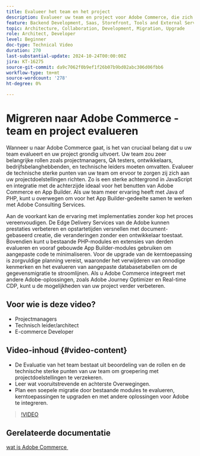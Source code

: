 ```yaml
---
title: Evalueer het team en het project
description: Evalueer uw team en project voor Adobe Commerce, die zich op rollen, technische sterke punten, front-end, en achterstandsoverwegingen voor een succesvolle migratie concentreren.
feature: Backend Development, Saas, Storefront, Tools and External Services
topic: Architecture, Collaboration, Development, Migration, Upgrade
role: Architect, Developer
level: Beginner
doc-type: Technical Video
duration: 270
last-substantial-update: 2024-10-24T00:00:00Z
jira: KT-16275
source-git-commit: da9c7062f0b9ef1f26b07b9bd02abc306d06fbb6
workflow-type: tm+mt
source-wordcount: '278'
ht-degree: 0%

---
```



# Migreren naar Adobe Commerce - team en project evalueren

Wanneer u naar Adobe Commerce gaat, is het van cruciaal belang dat u uw team evalueert en uw project grondig uitvoert. Uw team zou zeer belangrijke rollen zoals projectmanagers, QA testers, ontwikkelaars, bedrijfsbelanghebbenden, en technische leiders moeten omvatten. Evalueer de technische sterke punten van uw team om ervoor te zorgen zij zich aan uw projectdoelstellingen richten. Zo is een sterke achtergrond in JavaScript en integratie met de achterzijde ideaal voor het benutten van Adobe Commerce en App Builder. Als uw team meer ervaring heeft met Java of PHP, kunt u overwegen om voor het App Builder-gedeelte samen te werken met Adobe Consulting Services.

Aan de voorkant kan de ervaring met implementaties zonder kop het proces vereenvoudigen. De Edge Delivery Services van de Adobe kunnen prestaties verbeteren en opstartetijden versnellen met document-gebaseerd creatie, die veranderingen zonder een ontwikkelaar toestaat. Bovendien kunt u bestaande PHP-modules en extensies van derden evalueren en vooraf gebouwde App Builder-modules gebruiken om aangepaste code te minimaliseren. Voor de upgrade van de kerntoepassing is zorgvuldige planning vereist, waaronder het verwijderen van onnodige kenmerken en het evalueren van aangepaste databasetabellen om de gegevensmigratie te stroomlijnen. Als u Adobe Commerce integreert met andere Adobe-oplossingen, zoals Adobe Journey Optimizer en Real-time CDP, kunt u de mogelijkheden van uw project verder verbeteren.

## Voor wie is deze video?

* Projectmanagers
* Technisch leider/architect
* E-commerce Developer

## Video-inhoud {#video-content}

* De Evaluatie van het team bestaat uit beoordeling van de rollen en de technische sterke punten van uw team om groepering met projectdoelstellingen te verzekeren.
* Leer wat vooruitstrevende en achterste Overwegingen.
* Plan een soepele migratie door bestaande modules te evalueren, kerntoepassingen te upgraden en met andere oplossingen voor Adobe te integreren.
 
>[!VIDEO](https://video.tv.adobe.com/v/3447451/?learn=on&captions=dut)

## Gerelateerde documentatie

[&#x200B; wat is Adobe Commerce &#x200B;](https://experienceleague.adobe.com/nl/docs/commerce-admin/start/about)
